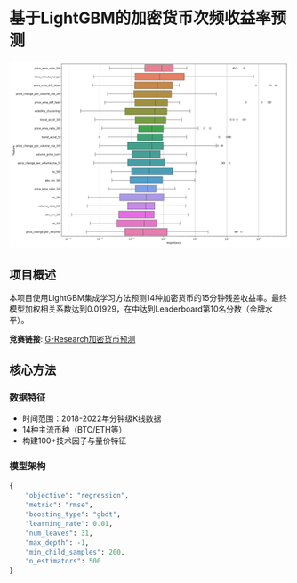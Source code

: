 # 基于LightGBM的加密货币次频收益率预测

![特征重要性](fig/feature_importance.png)

## 项目概述
本项目使用LightGBM集成学习方法预测14种加密货币的15分钟残差收益率。最终模型加权相关系数达到0.01929，在中达到Leaderboard第10名分数（金牌水平）。

**竞赛链接**: [G-Research加密货币预测](https://www.kaggle.com/competitions/g-research-crypto-forecasting/data)

## 核心方法
### 数据特征
- 时间范围：2018-2022年分钟级K线数据
- 14种主流币种（BTC/ETH等）
- 构建100+技术因子与量价特征

### 模型架构
```python
{
    "objective": "regression",
    "metric": "rmse",
    "boosting_type": "gbdt",
    "learning_rate": 0.01,
    "num_leaves": 31,
    "max_depth": -1,
    "min_child_samples": 200,
    "n_estimators": 500
}